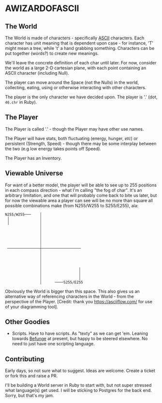 # AWIZARDOFASCII

## The World

The World is made of characters - specifically [ASCII](https://en.wikipedia.org/wiki/ASCII) characters. Each character has unit meaning that is dependent upon case - for instance, 'T' might mean a tree, while 't' a hand grabbing something. Characters can be put together (words?) to create new meanings.

We'll leave the concrete definition of each char until later. For now, consider the world as a large 2-D cartesian plane, with each point containing an ASCII character (including Null).

The player can move around the Space (not the Nulls) in the world, collecting, eating, using or otherwise interacting with other characters.

The player is the only character we have decided upon. The player is '.' (dot, `46.chr` in Ruby).

## The Player

The Player is called '.' - though the Player may have other use names.

The Player will have stats, both fluctuating (energy, hunger, _etc_) or persistent (Strength, Speed) - though there may be some interplay between the two (e.g low energy takes points off Speed).

The Player has an Inventory.

## Viewable Universe

For want of a better model, the player will be able to see up to 255 positions in each compass direction - what I'm calling "the fog of char". It's an arbitrary limitation, and one that will probably come back to bite us later, but for now the viewable area a player can see will be no more than square all possible combinations make (from N255/W255 to S255/E255), ala:

```
N255/W255───    │
 │              │
 │              │
                │
                │
                │
                │
                │
 ───────────────┼──────────────────
                │
                │
                │
                │
                │                 │
                │                 │
                │                 │
                │      ────S255/E255
```

Obviously the World is bigger than this space. This also gives us an alternative way of referencing characters in the World - from the perspective of the Player. [Credit: thank you https://asciiflow.com/ for use of your diagramming tool].

## Other Goodies

* Scripts. Have to have scripts. As "texty" as we can get 'em. Leaning towards [Befunge](https://en.wikipedia.org/wiki/Befunge) at present, but happy to be steered elsewhere. No need to just have one scripting language.

## Contributing

Early days, so not sure what to suggest. Ideas are welcome. Create a ticket or fork this and raise a PR. 

I'll be building a World server in Ruby to start with, but not super stressed what language(s) get used. I will be sticking to Postgres for the back end. Sorry, but that's my jam.




